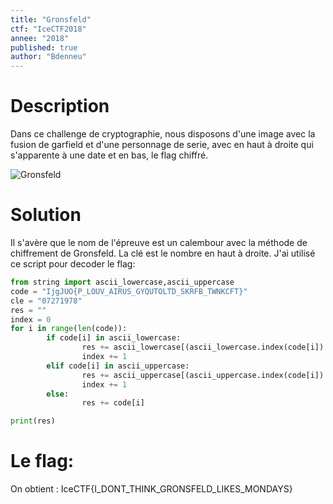 ```yaml
---
title: "Gronsfeld"
ctf: "IceCTF2018"
annee: "2018"
published: true
author: "Bdenneu"
---
```

# Description
Dans ce challenge de cryptographie, nous disposons d'une image avec la fusion de garfield et d'une personnage de serie, avec en haut à droite qui s'apparente à une date et en bas, le flag chiffré.

![Gronsfeld](/assets/images/IceCTF2018/icectf2018_garfeld.png)

# Solution
Il s'avère que le nom de l'épreuve est un calembour avec la méthode de chiffrement de Gronsfeld. La clé est le nombre en haut à droite. J'ai utilisé ce script pour decoder le flag:
```python
from string import ascii_lowercase,ascii_uppercase
code = "IjgJUO{P_LOUV_AIRUS_GYQUTOLTD_SKRFB_TWNKCFT}"
cle = "07271978"
res = ""
index = 0
for i in range(len(code)):
        if code[i] in ascii_lowercase:
                res += ascii_lowercase[(ascii_lowercase.index(code[i]) - int(cle[index%len(cle)]))%len(ascii_lowercase)]
                index += 1
        elif code[i] in ascii_uppercase:
                res += ascii_uppercase[(ascii_uppercase.index(code[i]) - int(cle[index%len(cle)]))%len(ascii_uppercase)]
                index += 1
        else:
                res += code[i]

print(res)
```
# Le flag:
On obtient : IceCTF{I_DONT_THINK_GRONSFELD_LIKES_MONDAYS}
